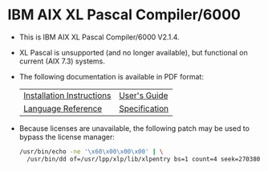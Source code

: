 # IBM AIX XL Pascal Compiler/6000

* This is IBM AIX XL Pascal Compiler/6000 V2.1.4.

* XL Pascal is unsupported (and no longer available), but functional on current (AIX 7.3) systems.

* The following documentation is available in PDF format:

  <table>
  <tr>
   <td><A HREF="https://raw.githubusercontent.com/johnsonjh/xlp/master/PDF/xlpinst.pdf">Installation Instructions</A></td>
   <td><A HREF="https://raw.githubusercontent.com/johnsonjh/xlp/master/PDF/xlpug.pdf">User's Guide</A></td>
  </tr>
  <tr>
   <td><A HREF="https://raw.githubusercontent.com/johnsonjh/xlp/master/PDF/xlpref.pdf">Language Reference</A></td>
   <td><A HREF="https://raw.githubusercontent.com/johnsonjh/xlp/master/PDF/xlplps.pdf">Specification<A></td>
  </tr>
  </table>

* Because licenses are unavailable, the following patch may be used to bypass the license manager:

  ```sh
  /usr/bin/echo -ne '\x60\x00\x00\x00' | \
    /usr/bin/dd of=/usr/lpp/xlp/lib/xlpentry bs=1 count=4 seek=2703800 conv=notrunc
  ```
